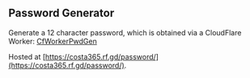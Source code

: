 ## Password Generator

Generate a 12 character password, which is obtained via a CloudFlare Worker: [CfWorkerPwdGen](https://github.com/Costa365/CfWorkerPwdGen) 

Hosted at [https://costa365.rf.gd/password/](https://costa365.rf.gd/password/).
